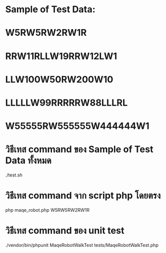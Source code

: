 # Sample of Test Data:
# W5RW5RW2RW1R
# RRW11RLLW19RRW12LW1
# LLW100W50RW200W10
# LLLLLW99RRRRRW88LLLRL
# W55555RW555555W444444W1

# วิธีเทส command ของ Sample of Test Data ทั้งหมด
./test.sh

# วิธีเทส command จาก script php โดยตรง
php maqe_robot.php W5RW5RW2RW1R

# วิธีเทส command ของ unit test
./vendor/bin/phpunit MaqeRobotWalkTest tests/MaqeRobotWalkTest.php